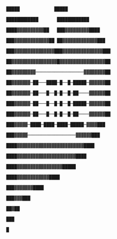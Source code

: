                                                                                     █████             █████
                                                                                 ████████████       ████████████
                                                                               ████▓▓▓▓▓▓▓▓▓▓██   ███▓▓▓▓▓▓▓▓▓████
                                                                              ███▓▓▓▓▓▓▓▓▓▓▓▓▓██ ██▓▓▓▓▓▓▓▓▓▓▓▓▓███
                                                                             ███▓▓▓▓▓▓▓▓▓▓▓▓▓▓▓███▓▓▓▓▓▓▓▓▓▓▓▓▓▓▓███
                                                                             ██▓▓▓▓▓▓▓▓▓▓▓▓▓▓▓▓▓█▓▓▓▓▓▓▓▓▓▓▓▓▓▓▓▓▓██
                                                                             ██▓▓▓▓▓▓▓▓▓──────────────────▓▓▓▓▓▓▓▓██
                                                                             ██▓▓▓▓▓▓▓─██───████─█──█─█████─▓▓▓▓▓▓██
                                                                             ██▓▓▓▓▓▓▓─██───█──█─█──█─██────▓▓▓▓▓▓██
                                                                             ███▓▓▓▓▓▓─██───█──█─█──█─█████─▓▓▓▓▓▓██
                                                                             ███▓▓▓▓▓▓─██───█──█─█──█─██────▓▓▓▓▓▓██
                                                                              ███▓▓▓▓▓─████─████─████─█████─▓▓▓▓███
                                                                                ███▓▓▓▓▓──────────────────▓▓▓▓▓▓███
                                                                                 ████▓▓▓▓▓▓▓▓▓▓▓▓▓▓▓▓▓▓▓▓▓▓▓▓▓████
                                                                                  ████▓▓▓▓▓▓▓▓▓▓▓▓▓▓▓▓▓▓▓▓▓▓████
                                                                                    ████▓▓▓▓▓▓▓▓▓▓▓▓▓▓▓▓▓█████
                                                                                       ████▓▓▓▓▓▓▓▓▓▓▓▓████
                                                                                          ███▓▓▓▓▓▓▓████
                                                                                            ███▓▓▓███
                                                                                              ██▓██
                                                                                               ███ 
                                                                                                █
                                                                                                      
